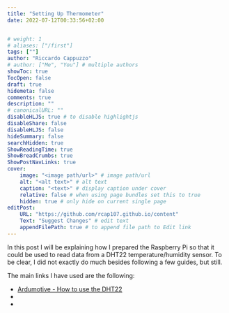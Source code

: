 ```yaml
---
title: "Setting Up Thermometer"
date: 2022-07-12T00:33:56+02:00


# weight: 1
# aliases: ["/first"]
tags: [""]
author: "Riccardo Cappuzzo"
# author: ["Me", "You"] # multiple authors
showToc: true
TocOpen: false
draft: true
hidemeta: false
comments: true
description: ""
# canonicalURL: ""
disableHLJS: true # to disable highlightjs
disableShare: false
disableHLJS: false
hideSummary: false
searchHidden: true
ShowReadingTime: true
ShowBreadCrumbs: true
ShowPostNavLinks: true
cover:
    image: "<image path/url>" # image path/url
    alt: "<alt text>" # alt text
    caption: "<text>" # display caption under cover
    relative: false # when using page bundles set this to true
    hidden: true # only hide on current single page
editPost:
    URL: "https://github.com/rcap107.github.io/content"
    Text: "Suggest Changes" # edit text
    appendFilePath: true # to append file path to Edit link
---
```

In this post I will be explaining how I prepared the Raspberry Pi so that it
could be used to read data from a DHT22 temperature/humidity sensor. To be 
clear, I did not exactly do much besides following a few guides, but still. 

The main links I have used are the following: 
- [Ardumotive - How to use the DHT22](https://www.ardumotive.com/how-to-use-the-dht-22-en.html)
-
-
